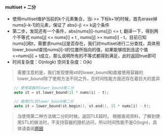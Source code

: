 #### multiset + 二分
* 使用multiset维护当前的k个元素集合，当i >= 下标k+1的时候，首先erase掉nums[i-k-1]的元素，保证了 abs(i-j) <= k这个条件
* 第二步，发现还有一个条件，abs(nums[i]-nums[j]) <= t, 翻译一下，得到两个不等式 nums[j] <= nums[i] + t , nums[j] >= nums[i] - t，目前已知nums[i]和t，需要求nums[j]是否存在，我们对multiset进行二分查找，具体用lower\_bound查找nums[i]-t的位置所指向的值，如果能够找到且这个值<=nums[i] + t成立，那么说明所有的不等式都得到满足，此时返回true即可
* 时间复杂度：O(nlogk) 空间复杂度：O(k)
> 需要注意的是，我们发现使用stl的lower\_bound和直接使用容器的lower\_bound除了使用方法不同之外，在时间性能方面还存在着巨大的差异
```c++
	// 使用容器的lower_bound做二分
	auto it = st.lower_bound(1l * nums[i] - t);
```
```c++
	// 使用STL的lower_bound做二分
	auto it = lower_bound(st.begin(), st.end(), 1l * nums[i] - t);
```
> 当使用第二种方法做二分的时候，返回TLE超时。
> 根据查阅资料，了解到使用STL的做法时，不支持容器的随机访问，所以时间性能不是O(logn)，具体请查阅[原因](https://blog.csdn.net/CZWin32768/article/details/51752267)
